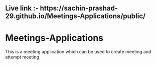 <h2> Live link :- https://sachin-prashad-29.github.io/Meetings-Applications/public/ </h2>

# Meetings-Applications
This is a meeting application which can be used to create meeting and attempt meeting
